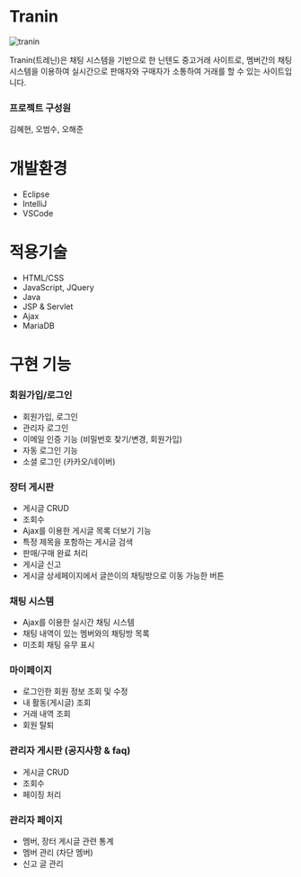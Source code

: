 # Tranin
![tranin](https://user-images.githubusercontent.com/114122601/222950456-aff78275-6dd7-4d87-8aba-a3ba54fdc030.png)


Tranin(트레닌)은 채팅 시스템을 기반으로 한 닌텐도 중고거래 사이트로, 멤버간의 채팅 시스템을 이용하여 실시간으로 판매자와 구매자가 소통하여 거래를 할 수 있는 사이트입니다.

### 프로젝트 구성원
김혜현, 오범수, 오해준


# 개발환경

- Eclipse
- IntelliJ
- VSCode


# 적용기술

- HTML/CSS
- JavaScript, JQuery
- Java
- JSP & Servlet
- Ajax
- MariaDB


# 구현 기능

### 회원가입/로그인

- 회원가입, 로그인
- 관리자 로그인
- 이메일 인증 기능 (비밀번호 찾기/변경, 회원가입)
- 자동 로그인 기능
- 소셜 로그인 (카카오/네이버)


### 장터 게시판

- 게시글 CRUD
- 조회수
- Ajax를 이용한 게시글 목록 더보기 기능
- 특정 제목을 포함하는 게시글 검색
- 판매/구매 완료 처리
- 게시글 신고
- 게시글 상세페이지에서 글쓴이의 채팅방으로 이동 가능한 버튼


### 채팅 시스템

- Ajax를 이용한 실시간 채팅 시스템
- 채팅 내역이 있는 멤버와의 채팅방 목록
- 미조회 채팅 유무 표시


### 마이페이지

- 로그인한 회원 정보 조회 및 수정
- 내 활동(게시글) 조회
- 거래 내역 조회
- 회원 탈퇴


### 관리자 게시판 (공지사항 & faq)

- 게시글 CRUD
- 조회수
- 페이징 처리


### 관리자 페이지

- 멤버, 장터 게시글 관련 통계
- 멤버 관리 (차단 멤버)
- 신고 글 관리

